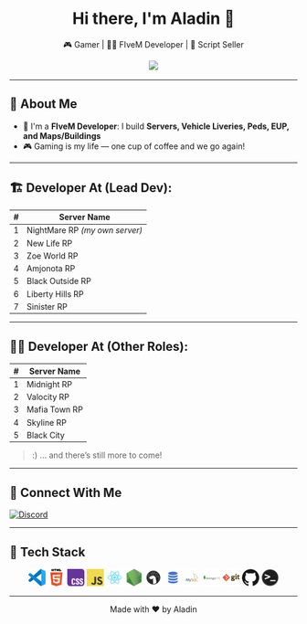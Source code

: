 <h1 align="center">Hi there, I'm Aladin 👋</h1>

<p align="center">
  🎮 Gamer | 👨‍💻 FIveM Developer | 🛒 Script Seller  
</p>

<p align="center">
  <a href="https://kryptonnscripts.store/">
    <img src="https://img.shields.io/badge/Visit My Store-Krypton Scripts-FF5E5B?style=flat-square&logo=shopify&logoColor=white" />
  </a>
</p>

---

## 👾 About Me

- 💙 I'm a **FIveM Developer**: I build **Servers, Vehicle Liveries, Peds, EUP, and Maps/Buildings**
- 🎮 Gaming is my life — one cup of coffee and we go again!

---

## 🏗️ Developer At (Lead Dev):

| # | Server Name |
|---|-------------|
| 1 | NightMare RP *(my own server)* |
| 2 | New Life RP |
| 3 | Zoe World RP |
| 4 | Amjonota RP |
| 5 | Black Outside RP |
| 6 | Liberty Hills RP |
| 7 | Sinister RP |

---

## 👨‍💻 Developer At (Other Roles):

| # | Server Name |
|---|-------------|
| 1 | Midnight RP |
| 2 | Valocity RP |
| 3 | Mafia Town RP |
| 4 | Skyline RP |
| 5 | Black City |

> :) ... and there’s still more to come!

---

## 🔗 Connect With Me

[![Discord](https://img.shields.io/badge/Join%20My%20Discord-5865F2?style=for-the-badge&logo=discord&logoColor=white)](https://discord.gg/AVPEV9t695)

---

## 🧰 Tech Stack

<div align="center">
  
<img src="https://raw.githubusercontent.com/github/explore/main/topics/visual-studio-code/visual-studio-code.png" width="30" alt="VSCode" />
<img src="https://raw.githubusercontent.com/github/explore/main/topics/html/html.png" width="30" alt="HTML" />
<img src="https://raw.githubusercontent.com/github/explore/main/topics/css/css.png" width="30" alt="CSS" />
<img src="https://raw.githubusercontent.com/github/explore/main/topics/javascript/javascript.png" width="30" alt="JavaScript" />
<img src="https://raw.githubusercontent.com/github/explore/main/topics/react/react.png" width="30" alt="React" />
<img src="https://raw.githubusercontent.com/github/explore/main/topics/nodejs/nodejs.png" width="30" alt="Node.js" />
<img src="https://raw.githubusercontent.com/github/explore/main/topics/deno/deno.png" width="30" alt="Deno" />
<img src="https://raw.githubusercontent.com/github/explore/main/topics/sql/sql.png" width="30" alt="SQL" />
<img src="https://raw.githubusercontent.com/github/explore/main/topics/mysql/mysql.png" width="30" alt="MySQL" />
<img src="https://raw.githubusercontent.com/github/explore/main/topics/mongodb/mongodb.png" width="30" alt="MongoDB" />
<img src="https://raw.githubusercontent.com/github/explore/main/topics/git/git.png" width="30" alt="Git" />
<img src="https://raw.githubusercontent.com/github/explore/main/topics/github/github.png" width="30" alt="GitHub" />
<img src="https://raw.githubusercontent.com/github/explore/main/topics/terminal/terminal.png" width="30" alt="Terminal" />

</div>

---

<p align="center">
  Made with ❤️ by Aladin
</p>
